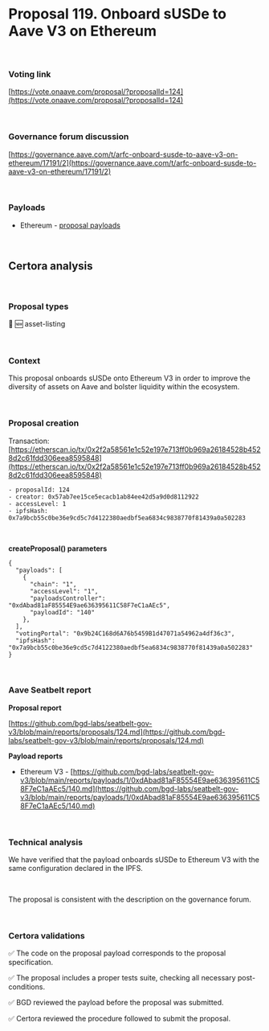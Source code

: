 # Proposal 119. Onboard sUSDe to Aave V3 on Ethereum

<br>

### Voting link

[https://vote.onaave.com/proposal/?proposalId=124](https://vote.onaave.com/proposal/?proposalId=124)

<br>

### Governance forum discussion

[https://governance.aave.com/t/arfc-onboard-susde-to-aave-v3-on-ethereum/17191/2](https://governance.aave.com/t/arfc-onboard-susde-to-aave-v3-on-ethereum/17191/2)

<br>

### Payloads

* Ethereum - [proposal payloads](https://etherscan.io/address/0x1D76c5db48dC36381E16CDf17ac5936200474115#code)

<br>

## Certora analysis

<br>

### Proposal types

:gem: :new: asset-listing

<br>

### Context

This proposal onboards sUSDe onto Ethereum V3 in order to improve the diversity of assets on Aave and bolster liquidity within the ecosystem.


<br>

### Proposal creation

Transaction: [https://etherscan.io/tx/0x2f2a58561e1c52e197e713ff0b969a26184528b4528d2c61fdd306eea8595848](https://etherscan.io/tx/0x2f2a58561e1c52e197e713ff0b969a26184528b4528d2c61fdd306eea8595848)

```
- proposalId: 124
- creator: 0x57ab7ee15ce5ecacb1ab84ee42d5a9d0d8112922
- accessLevel: 1
- ipfsHash: 0x7a9bcb55c0be36e9cd5c7d4122380aedbf5ea6834c9838770f81439a0a502283
```

<br>

**createProposal() parameters**

```
{
  "payloads": [ 
    { 
      "chain": "1", 
      "accessLevel": "1", 
      "payloadsController": "0xdAbad81aF85554E9ae636395611C58F7eC1aAEc5", 
      "payloadId": "140" 
    }, 
  ], 
  "votingPortal": "0x9b24C168d6A76b5459B1d47071a54962a4df36c3", 
  "ipfsHash": "0x7a9bcb55c0be36e9cd5c7d4122380aedbf5ea6834c9838770f81439a0a502283" 
}
```

<br>

### Aave Seatbelt report

**Proposal report**

[https://github.com/bgd-labs/seatbelt-gov-v3/blob/main/reports/proposals/124.md](https://github.com/bgd-labs/seatbelt-gov-v3/blob/main/reports/proposals/124.md)

**Payload reports**

* Ethereum V3 - [https://github.com/bgd-labs/seatbelt-gov-v3/blob/main/reports/payloads/1/0xdAbad81aF85554E9ae636395611C58F7eC1aAEc5/140.md](https://github.com/bgd-labs/seatbelt-gov-v3/blob/main/reports/payloads/1/0xdAbad81aF85554E9ae636395611C58F7eC1aAEc5/140.md)

<br>

### Technical analysis

We have verified that the payload onboards sUSDe to Ethereum V3 with the same configuration declared in the IPFS.

<br>

The proposal is consistent with the description on the governance forum.

<br>

### Certora validations

:white_check_mark: The code on the proposal payload corresponds to the proposal specification.

:white_check_mark: The proposal includes a proper tests suite, checking all necessary post-conditions. 

:white_check_mark: BGD reviewed the payload before the proposal was submitted. 

:white_check_mark: Certora reviewed the procedure followed to submit the proposal.
